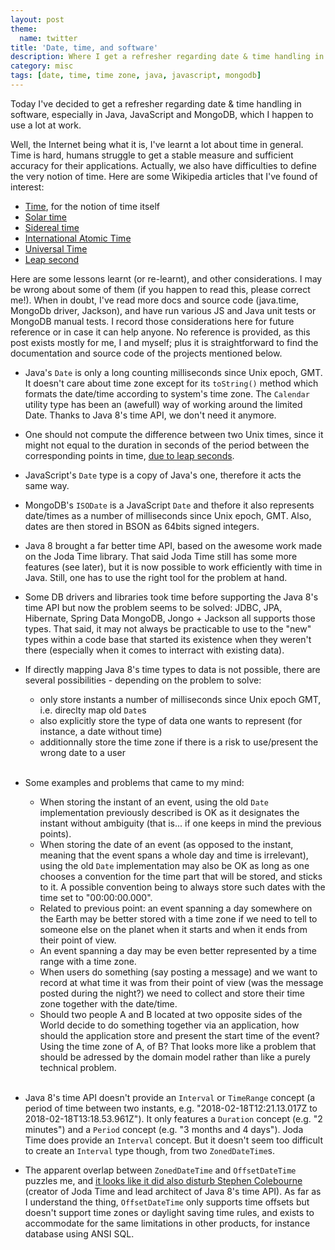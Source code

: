 ```yaml
---
layout: post
theme:
  name: twitter
title: 'Date, time, and software'
description: Where I get a refresher regarding date & time handling in software, especially in Java, JavaScript and MongoDB, which I happen to use a lot at work.
category: misc
tags: [date, time, time zone, java, javascript, mongodb]
---
```

Today I've decided to get a refresher regarding date & time handling in software, especially in Java, JavaScript and MongoDB, which I happen to use a lot at work.

Well, the Internet being what it is, I've learnt a lot about time in general. Time is hard, humans struggle to get a stable measure and sufficient accuracy for their applications. Actually, we also have difficulties to define the very notion of time. Here are some Wikipedia articles that I've found of interest:
* [Time](https://en.wikipedia.org/wiki/Time), for the notion of time itself
* [Solar time](https://en.wikipedia.org/wiki/Solar_time)
* [Sidereal time](https://en.wikipedia.org/wiki/Sidereal_time)
* [International Atomic Time](https://en.wikipedia.org/wiki/International_Atomic_Time)
* [Universal Time](https://en.wikipedia.org/wiki/Universal_Time)
* [Leap second](https://en.wikipedia.org/wiki/Leap_second)

Here are some lessons learnt (or re-learnt), and other considerations. I may be wrong about some of them (if you happen to read this, please correct me!). When in doubt, I've read more docs and source code (java.time, MongoDb driver, Jackson), and have run various JS and Java unit tests or MongoDB manual tests.
I record those considerations here for future reference or in case it can help anyone. No reference is provided, as this post exists mostly for me, I and myself; plus it is straightforward to find the documentation and source code of the projects mentioned below.

* Java's `Date` is only a long counting milliseconds since Unix epoch, GMT. It doesn't care about time zone except for its `toString()` method which formats the date/time according to system's time zone. The `Calendar` utility type has been an (awefull) way of working around the limited Date. Thanks to Java 8's time API, we don't need it anymore.

* One should not compute the difference between two Unix times, since it might not equal to the duration in seconds of the period between the corresponding points in time, [due to leap seconds](https://en.wikipedia.org/wiki/Unix_time#Leap_seconds).

* JavaScript's `Date` type is a copy of Java's one, therefore it acts the same way.

* MongoDB's `ISODate` is a JavaScript `Date` and thefore it also represents date/times as a number of milliseconds since Unix epoch, GMT. Also, dates are then stored in BSON as 64bits signed integers.

* Java 8 brought a far better time API, based on the awesome work made on the Joda Time library. That said Joda Time still has some more features (see later), but it is now possible to work efficiently with time in Java. Still, one has to use the right tool for the problem at hand.

* Some DB drivers and libraries took time before supporting the Java 8's time API but now the problem seems to be solved: JDBC, JPA, Hibernate, Spring Data MongoDB, Jongo + Jackson all supports those types. That said, it may not always be practicable to use to the "new" types within a code base that started its existence when they weren't there (especially when it comes to interract with existing data).

* If directly mapping Java 8's time types to data is not possible, there are several possibilities - depending on the problem to solve:
  * only store instants a number of milliseconds since Unix epoch GMT, i.e. direclty map old `Date`s
  * also explicitly store the type of data one wants to represent (for instance, a date without time)
  * additionnally store the time zone if there is a risk to use/present the wrong date to a user<br><br>

* Some examples and problems that came to my mind:
  * When storing the instant of an event, using the old `Date` implementation previously described is OK as it designates the instant without ambiguity (that is... if one keeps in mind the previous points).
  * When storing the date of an event (as opposed to the instant, meaning that the event spans a whole day and time is irrelevant), using the old `Date` implementation may also be OK as long as one chooses a convention for the time part that will be stored, and sticks to it. A possible convention being to always store such dates with the time set to "00:00:00.000".
  * Related to previous point: an event spanning a day somewhere on the Earth may be better stored with a time zone if we need to tell to someone else on the planet when it starts and when it ends from their point of view.
  * An event spanning a day may be even better represented by a time range with a time zone.
  * When users do something (say posting a message) and we want to record at what time it was from their point of view (was the message posted during the night?) we need to collect and store their time zone together with the date/time.
  * Should two people A and B located at two opposite sides of the World decide to do something together via an application, how should the application store and present the start time of the event? Using the time zone of A, of B? That looks more like a problem that should be adressed by the domain model rather than like a purely technical problem.<br><br>

* Java 8's time API doesn't provide an `Interval` or `TimeRange` concept (a period of time between two instants, e.g. "2018-02-18T12:21.13.017Z to 2018-02-18T13:18.53.961Z"). It only features a `Duration` concept (e.g. "2 minutes") and a `Period` concept (e.g. "3 months and 4 days"). Joda Time does provide an `Interval` concept. But it doesn't seem too difficult to create an `Interval` type though, from two `ZonedDateTime`s.

* The apparent overlap between `ZonedDateTime` and `OffsetDateTime` puzzles me, and [it looks like it did also disturb Stephen Colebourne](https://github.com/ThreeTen/threeten/issues/148) (creator of Joda Time and lead architect of Java 8's time API). As far as I understand the thing, `OffsetDateTime` only supports time offsets but doesn't support time zones or daylight saving time rules, and exists to accommodate for the same limitations in other products, for instance database using ANSI SQL.
